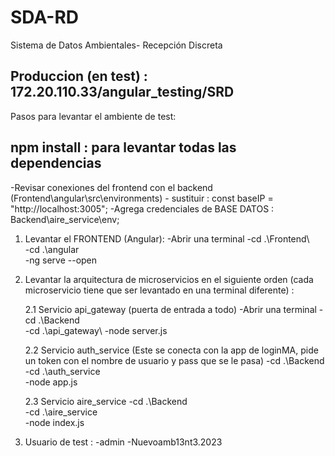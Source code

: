 # SDA-RD
Sistema de Datos Ambientales- Recepción Discreta

## Produccion (en test) : 172.20.110.33/angular_testing/SRD

Pasos para levantar el ambiente de test: 

## npm install : para levantar todas las dependencias ##

-Revisar conexiones del frontend con el backend (Frontend\angular\src\environments) - sustituir : const baseIP = "http://localhost:3005";
-Agrega credenciales de BASE DATOS : Backend\aire_service\env;


1. Levantar el FRONTEND (Angular): 
   -Abrir una terminal 
   -cd .\Frontend\  
   -cd .\angular\
   -ng serve --open

2. Levantar la arquitectura de microservicios en el siguiente orden (cada microservicio tiene que ser levantado en una terminal diferente) : 
    
   2.1 Servicio api_gateway (puerta de entrada a todo)
   -Abrir una terminal
   -cd .\Backend\
   -cd .\api_gateway\ 
   -node server.js 


   2.2 Servicio auth_service (Este se conecta con la app de loginMA, pide un token con el nombre de usuario y pass que se le pasa)
   -cd .\Backend\
   -cd .\auth_service\
   -node app.js 
    
   2.3 Servicio aire_service
   -cd .\Backend\
   -cd .\aire_service\
   -node index.js 

3. Usuario de test : 
   -admin
   -Nuevoamb13nt3.2023




